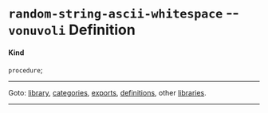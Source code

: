 

<a id='definition__vonuvoli__random-string-ascii-whitespace'></a>

# `random-string-ascii-whitespace` -- `vonuvoli` Definition


<a id='definition__vonuvoli__random-string-ascii-whitespace__kind'></a>

#### Kind

`procedure`;

----

Goto: [library](../../vonuvoli/_index.md#library__vonuvoli), [categories](../../vonuvoli/categories/_index.md#toc__vonuvoli__categories), [exports](../../vonuvoli/exports/_index.md#toc__vonuvoli__exports), [definitions](../../vonuvoli/definitions/_index.md#toc__vonuvoli__definitions), other [libraries](../../_libraries.md#toc__libraries).

----

